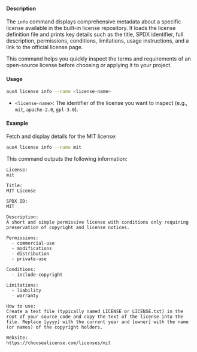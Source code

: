 #### Description

The `info` command displays comprehensive metadata about a specific license available in the built-in license repository. It loads the license definition file and prints key details such as the title, SPDX identifier, full description, permissions, conditions, limitations, usage instructions, and a link to the official license page.

This command helps you quickly inspect the terms and requirements of an open-source license before choosing or applying it to your project.

#### Usage

```bash
aux4 license info --name <license-name>
```

- `<license-name>`: The identifier of the license you want to inspect (e.g., `mit`, `apache-2.0`, `gpl-3.0`).

#### Example

Fetch and display details for the MIT license:

```bash
aux4 license info --name mit
```

This command outputs the following information:

```text
License:
mit

Title:
MIT License

SPDX ID:
MIT

Description:
A short and simple permissive license with conditions only requiring preservation of copyright and license notices.

Permissions:
  - commercial-use
  - modifications
  - distribution
  - private-use

Conditions:
  - include-copyright

Limitations:
  - liability
  - warranty

How to use:
Create a text file (typically named LICENSE or LICENSE.txt) in the root of your source code and copy the text of the license into the file. Replace [yyyy] with the current year and [owner] with the name (or names) of the copyright holders.

Website:
https://choosealicense.com/licenses/mit
```